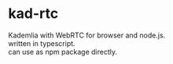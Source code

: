 # kad-rtc
Kademlia with WebRTC for browser and node.js.  
written in typescript.  
can use as npm package directly.  
